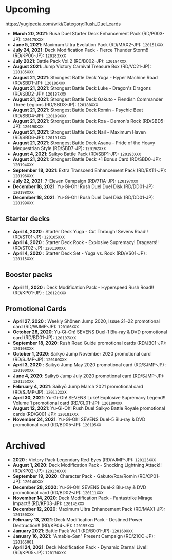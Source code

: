 # Upcoming
https://yugipedia.com/wiki/Category:Rush_Duel_cards

- **March 20, 2021**: Rush Duel Starter Deck Enhancement Pack (RD/P003-JP): `120175XXX`
- **June 5, 2021**: Maximum Ultra Evolution Pack (RD/MAX2-JP): `120151XXX`
- **July 24, 2021**: Deck Modification Pack - Fierce Thunder Storm!! (RD/KP06-JP): `120183XXX`
- **July 2021**: Battle Pack Vol.2 (RD/B002-JP): `120184XXX`
- **August 2021**: Jump Victory Carnival Treasure Box (RD/VC21-JP): `120185XXX`
- **August 21, 2021**: Strongest Battle Deck Yuga - Hyper Machine Road (RD/SBD1-JP): `120186XXX`
- **August 21, 2021**: Strongest Battle Deck Luke - Dragon's Dragons (RD/SBD2-JP): `120187XXX`
- **August 21, 2021**: Strongest Battle Deck Gakuto - Fiendish Commander Three Legions (RD/SBD3-JP): `120188XXX`
- **August 21, 2021**: Strongest Battle Deck Romin - Psychic Beat (RD/SBD4-JP): `120189XXX`
- **August 21, 2021**: Strongest Battle Deck Roa - Demon's Rock (RD/SBD5-JP): `120190XXX`
- **August 21, 2021**: Strongest Battle Deck Nail - Maximum Haven (RD/SBD6-JP): `120191XXX`
- **August 21, 2021**: Strongest Battle Deck Asana - Pride of the Heavy Mequestrian Style (RD/SBD7-JP): `120192XXX`
- **August 4, 2021**: Saikyo Battle Pack (RD/SBP1-JP): `120193XXX`
- **August 21, 2021**: Strongest Battle Deck +1 Bonus Card (RD/SBD0-JP): `120194XXX`
- **September 18, 2021**: Extra Transcend Enhancement Pack (RD/EXT1-JP): `120196XXX`
- **July 22, 2021**: 7-Eleven Campaign (RD/711A-JP): `120197XXX`
- **December 18, 2021**: Yu-Gi-Oh! Rush Duel Duel Disk (RD/DD01-JP): `120198XXX`
- **December 18, 2021**: Yu-Gi-Oh! Rush Duel Duel Disk (RD/DD01-JP): `120199XXX`

## Starter decks
- **April 4, 2020** : Starter Deck Yuga - Cut Through! Sevens Road!! (RD/ST01-JP): `120105XXX`
- **April 4, 2020** : Starter Deck Rook - Explosive Supremacy! Dragears!! (RD/ST02-JP): `120110XXX`
- **April 4, 2020** : Starter Deck Set - Yuga vs. Rook (RD/VS01-JP) : `120115XXX`

## Booster packs
- **April 11, 2020** : Deck Modification Pack - Hyperspeed Rush Road!! (RD/KP01-JP) : `120120XXX`

## Promotional Cards
- **April 27, 2020** : Weekly Shōnen Jump 2020, Issue 21–22 promotional card (RD/WJMP-JP): `120106XXX`
- **October 28, 2020**: Yu-Gi-Oh! SEVENS Duel-1 Blu-ray & DVD promotional card (RD/BD01-JP): `120107XXX`
- **September 18, 2020**: Rush Road Guide promotional cards (RD/JB01-JP): `120108XXX`
- **October 1, 2020**: Saikyō Jump November 2020 promotional card (RD/SJMP-JP): `120109XXX`
- **April 3, 2020** : Saikyō Jump May 2020 promotional card (RD/SJMP-JP) : `120100XXX`
- **June 4, 2020**: Saikyō Jump July 2020 promotional card (RD/SJMP-JP): `120135XXX`
- **February 4, 2021**: Saikyō Jump March 2021 promotional card (RD/SJMP-JP): `120112XXX`
- **April 30, 2021**: Yu-Gi-Oh! SEVENS Luke! Explosive Supremacy Legend!! Volume 1 promotional card (RD/CL01-JP): `120180XXX`
- **August 12, 2021**: Yu-Gi-Oh! Rush Duel Saikyo Battle Royale promotional cards (RD/G001-JP): `120181XXX`
- **November 24, 2021**: Yu-Gi-Oh! SEVENS Duel-5 Blu-ray & DVD promotional card (RD/BD05-JP): `120195XX`

# Archived
- **2020** : Victory Pack Legendary Red-Eyes (RD/VJMP-JP): `120125XXX`
- **August 1, 2020**: Deck Modification Pack - Shocking Lightning Attack!! (RD/KP02-JP): `120130XXX`
- **September 19, 2020**: Character Pack - Gakuto/Roa/Romin (RD/CP01-JP): `120140XXX`
- **December 28, 2020**: Yu-Gi-Oh! SEVENS Duel-2 Blu-ray & DVD promotional card (RD/BD02-JP): `120111XXX`
- **November 14, 2020**: Deck Modification Pack - Fantastrike Mirage Impact!! (RD/KP03-JP): `120145XXX`
- **December 12, 2020**: Maximum Ultra Enhancement Pack (RD/MAX1-JP): `120150XXX`
- **February 13, 2021**: Deck Modification Pack - Destined Power Destruction!! (RD/KP04-JP): `120155XXX`
- **January 2021**: Battle Pack Vol.1 (RD/B001-JP): `120160XXX`
- **January 16, 2021**: "Amabie-San" Present Campaign (RD/21CC-JP): `120165001`
- **April 24, 2021**: Deck Modification Pack - Dynamic Eternal Live!! (RD/KP05-JP): `120170XXX`
